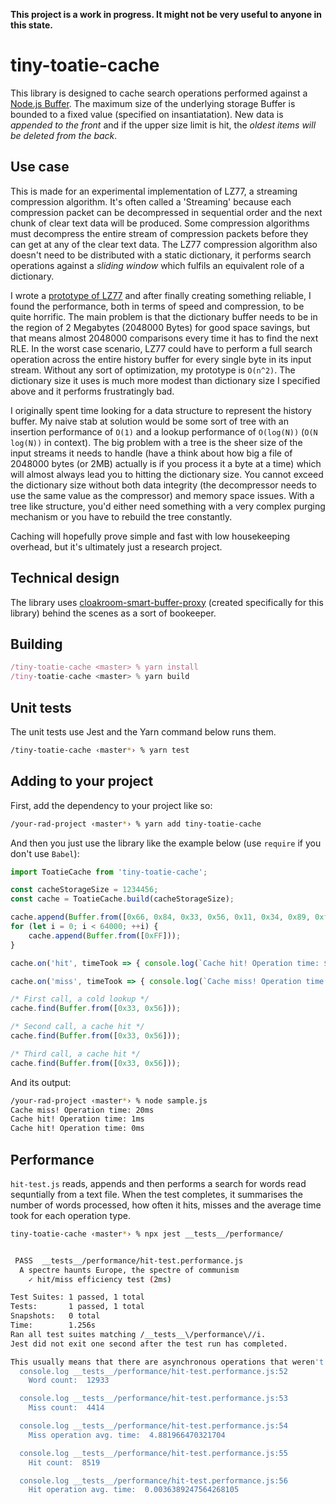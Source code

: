 **This project is a work in progress. It might not be very useful to anyone in this state.**

# tiny-toatie-cache

This library is designed to cache search operations performed against a [Node.js Buffer](https://nodejs.org/api/buffer.html#buffer_buffer). The maximum size of the underlying storage Buffer is bounded to a fixed value (specified on insantiatation). New data is *appended to the front* and if the upper size limit is hit, the *oldest items will be deleted from the back*.

## Use case

This is made for an experimental implementation of LZ77, a streaming compression algorithm. It's often called a 'Streaming' because each compression packet can be decompressed in sequential order and the next chunk of clear text data will be produced. Some compression algorithms must decompress the entire stream of compression packets before they can get at any of the clear text data. The LZ77 compression algorithm also doesn't need to be distributed with a static dictionary, it performs search operations against a *sliding window* which fulfils an equivalent role of a dictionary.

I wrote a [prototype of LZ77](https://github.com/spacekitcat/prototype-libz77) and after finally creating something reliable, I found the performance, both in terms of speed and compression, to be quite horrific. The main problem is that the dictionary buffer needs to be in the region of 2 Megabytes (2048000 Bytes) for good space savings, but that means almost 2048000 comparisons every time it has to find the next RLE. In the worst case scenario, LZ77 could have to perform a full search operation across the entire history buffer for every single byte in its input stream. Without any sort of optimization, my prototype is `O(n^2)`. The dictionary size it uses is much more modest than dictionary size I specified above and it performs frustratingly bad.

I originally spent time looking for a data structure to represent the history buffer. My naive stab at solution would be some sort of tree with an insertion performance of `O(1)` and a lookup performance of `O(log(N))` (`O(N log(N))` in context). The big problem with a tree is the sheer size of the input streams it needs to handle (have a think about how big a file of 2048000 bytes (or 2MB) actually is if you process it a byte at a time) which will almost always lead you to hitting the dictionary size. You cannot exceed the dictionary size without both data integrity (the decompressor needs to use the same value as the compressor) and memory space issues. With a tree like structure, you'd either need something with a very complex purging mechanism or you have to rebuild the tree constantly.

Caching will hopefully prove simple and fast with low housekeeping overhead, but it's ultimately just a research project.

## Technical design

The library uses [cloakroom-smart-buffer-proxy](https://www.npmjs.com/package/cloakroom-smart-buffer-proxy) (created specifically for this library) behind the scenes as a sort of bookeeper.

## Building

```javascript
/tiny-toatie-cache <master> % yarn install
/tiny-toatie-cache <master> % yarn build
```

## Unit tests

The unit tests use Jest and the Yarn command below runs them.

```bash
/tiny-toatie-cache ‹master*› % yarn test
```

## Adding to your project

First, add the dependency to your project like so:

```bash
/your-rad-project ‹master*› % yarn add tiny-toatie-cache
```

And then you just use the library like the example below (use `require` if you don't use `Babel`):

```javascript
import ToatieCache from 'tiny-toatie-cache';

const cacheStorageSize = 1234456;
const cache = ToatieCache.build(cacheStorageSize);

cache.append(Buffer.from([0x66, 0x84, 0x33, 0x56, 0x11, 0x34, 0x89, 0xff]));
for (let i = 0; i < 64000; ++i) {
    cache.append(Buffer.from([0xFF]));
}

cache.on('hit', timeTook => { console.log(`Cache hit! Operation time: ${timeTook}ms`); });

cache.on('miss', timeTook => { console.log(`Cache miss! Operation time: ${timeTook}ms`); });

/* First call, a cold lookup */
cache.find(Buffer.from([0x33, 0x56]));

/* Second call, a cache hit */
cache.find(Buffer.from([0x33, 0x56]));

/* Third call, a cache hit */
cache.find(Buffer.from([0x33, 0x56]));
```

And its output:

```bash
/your-rad-project ‹master*› % node sample.js
Cache miss! Operation time: 20ms
Cache hit! Operation time: 1ms
Cache hit! Operation time: 0ms
```

## Performance

`hit-test.js` reads, appends and then performs a search for words read sequntially from a text file. When the test completes, it summarises the number of words processed, how often it hits, misses and the average time took for each operation type.

```bash
tiny-toatie-cache ‹master*› % npx jest __tests__/performance/


 PASS  __tests__/performance/hit-test.performance.js
  A spectre haunts Europe, the spectre of communism
    ✓ hit/miss efficiency test (2ms)

Test Suites: 1 passed, 1 total
Tests:       1 passed, 1 total
Snapshots:   0 total
Time:        1.256s
Ran all test suites matching /__tests__\/performance\//i.
Jest did not exit one second after the test run has completed.

This usually means that there are asynchronous operations that weren't stopped in your tests. Consider running Jest with `--detectOpenHandles` to troubleshoot this issue.
  console.log __tests__/performance/hit-test.performance.js:52
    Word count:  12933

  console.log __tests__/performance/hit-test.performance.js:53
    Miss count:  4414

  console.log __tests__/performance/hit-test.performance.js:54
    Miss operation avg. time:  4.881966470321704

  console.log __tests__/performance/hit-test.performance.js:55
    Hit count:  8519

  console.log __tests__/performance/hit-test.performance.js:56
    Hit operation avg. time:  0.0036389247564268105
```
